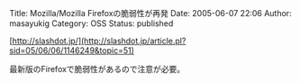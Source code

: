 Title: Mozilla/Mozilla Firefoxの脆弱性が再発
Date: 2005-06-07 22:06
Author: masayukig
Category: OSS
Status: published

[http://slashdot.jp/](http://slashdot.jp/article.pl?sid=05/06/06/1146249&topic=51)

最新版のFirefoxで脆弱性があるので注意が必要。
